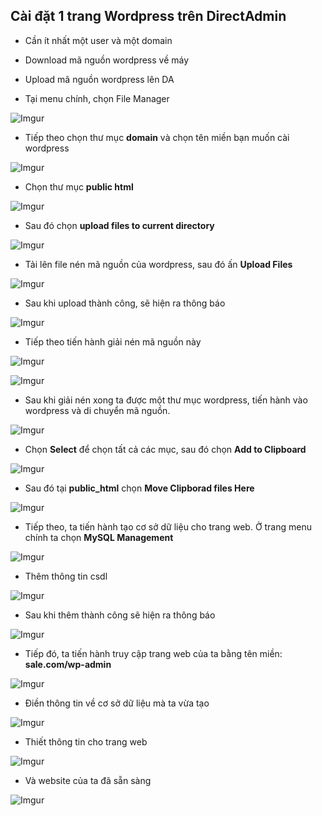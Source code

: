 ## Cài đặt 1 trang Wordpress trên DirectAdmin

- Cần ít nhất một user và một domain

- Download mã nguồn wordpress về máy

- Upload mã nguồn wordpress lên DA

- Tại menu chính, chọn File Manager

![Imgur](https://i.imgur.com/oDNKbp3.png)

- Tiếp theo chọn thư mục **domain** và chọn tên miền bạn muốn cài wordpress 

![Imgur](https://i.imgur.com/dyFL3Vq.png)

- Chọn thư mục **public html**

![Imgur](https://i.imgur.com/4PlEect.png)

- Sau đó chọn **upload files to current directory**

![Imgur](https://i.imgur.com/CmNda3w.png)

- Tải lên file nén mã nguồn của wordpress, sau đó ấn **Upload Files**

![Imgur](https://i.imgur.com/zQvM7wT.png)

- Sau khi upload thành công, sẽ hiện ra thông báo

![Imgur](https://i.imgur.com/xd6k4sw.png)

- Tiếp theo tiến hành giải nén mã nguồn này

![Imgur](https://i.imgur.com/y0YG2yn.png)

![Imgur](https://i.imgur.com/z9dwAF2.png)

- Sau khi giải nén xong ta được một thư mục wordpress, tiến hành vào wordpress và di chuyển mã nguồn.

![Imgur](https://i.imgur.com/a4Dk894.png)

- Chọn **Select** để chọn tất cả các mục, sau đó chọn **Add to Clipboard**

![Imgur](https://i.imgur.com/svLl1OA.png)

- Sau đó tại **public_html** chọn **Move Clipborad files Here**

![Imgur](https://i.imgur.com/KcvXIRY.png)

- Tiếp theo, ta tiến hành tạo cơ sở dữ liệu cho trang web. Ở trang menu chính ta chọn **MySQL Management** 

![Imgur](https://i.imgur.com/I7wGIjg.png)

- Thêm thông tin csdl

![Imgur](https://i.imgur.com/leER42q.png)

- Sau khi thêm thành công sẽ hiện ra thông báo

![Imgur](https://i.imgur.com/To8lvnN.png)

- Tiếp đó, ta tiến hành truy cập trang web của ta bằng tên miền: **sale.com/wp-admin**

![Imgur](https://i.imgur.com/ESWSS2m.png)

- Điền thông tin về cơ sở dữ liệu mà ta vừa tạo 

![Imgur](https://i.imgur.com/CkRZHoS.png)

- Thiết thông tin cho trang web

![Imgur](https://i.imgur.com/i88DbCi.png)

- Và website của ta đã sẵn sàng

![Imgur](https://i.imgur.com/dHAgBSj.png)

